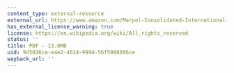 ```yaml
---
content_type: external-resource
external_url: https://www.amazon.com/Marpol-Consolidated-International-Maritime-Organization/dp/928014216X
has_external_license_warning: true
license: https://en.wikipedia.org/wiki/All_rights_reserved
status: ''
title: PDF - 13.0MB
uid: 9d5026ce-e4e2-4614-999d-56f5988066ce
wayback_url: ''
---
```

